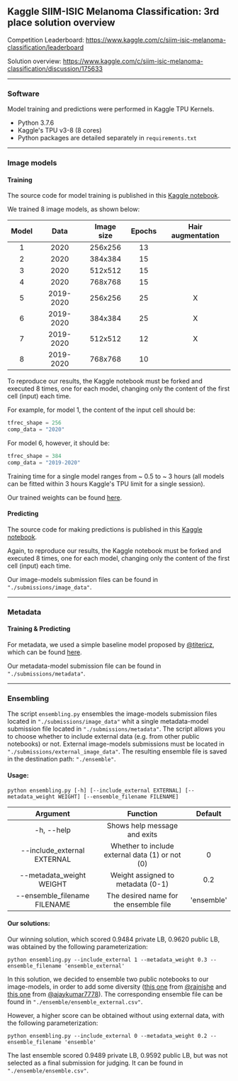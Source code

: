 ## Kaggle SIIM-ISIC Melanoma Classification: 3rd place solution overview

Competition Leaderboard: https://www.kaggle.com/c/siim-isic-melanoma-classification/leaderboard

Solution overview: https://www.kaggle.com/c/siim-isic-melanoma-classification/discussion/175633

---

### Software

Model training and predictions were performed in Kaggle TPU Kernels.

* Python 3.7.6
* Kaggle's TPU v3-8 (8 cores)
* Python packages are detailed separately in `requirements.txt`

---

### Image models

#### Training

The source code for model training is published in this [Kaggle notebook](https://www.kaggle.com/masdevallia).

We trained 8 image models, as shown below:

| Model       | Data        | Image size    | Epochs            | Hair augmentation |
| :----:      |    :----:   |      :----:   |      :----:       |      :----:       |
| 1           | 2020        | 256x256       | 13                |                   |
| 2           | 2020        | 384x384       | 15                |                   |
| 3           | 2020        | 512x512       | 15                |                   |
| 4           | 2020        | 768x768       | 15                |                   |
| 5           | 2019-2020   | 256x256       | 25                | X                 |
| 6           | 2019-2020   | 384x384       | 25                | X                 |
| 7           | 2019-2020   | 512x512       | 12                | X                 |
| 8           | 2019-2020   | 768x768       | 10                |                   |

To reproduce our results, the Kaggle notebook must be forked and executed 8 times, one for each model, changing only the content of the first cell (input) each time.

For example, for model 1, the content of the input cell should be:
```python
tfrec_shape = 256
comp_data = "2020"
```

For model 6, however, it should be:
```python
tfrec_shape = 384
comp_data = "2019-2020"
```

Training time for a single model ranges from ~ 0.5 to ~ 3 hours (all models can be fitted within 3 hours Kaggle's TPU limit for a single session).

Our trained weights can be found [here](https://www.kaggle.com/masdevallia/melanoma-classification-3rd-place-models).

#### Predicting

The source code for making predictions is published in this [Kaggle notebook](https://www.kaggle.com/masdevallia).

Again, to reproduce our results, the Kaggle notebook must be forked and executed 8 times, one for each model, changing only the content of the first cell (input) each time.

Our image-models submission files can be found in `"./submissions/image_data"`.

---

### Metadata

#### Training & Predicting

For metadata, we used a simple baseline model proposed by [@titericz](https://www.kaggle.com/titericz), which can be found [here](https://www.kaggle.com/titericz/simple-baseline).

Our metadata-model submission file can be found in `"./submissions/metadata"`.

---

### Ensembling

The script `ensembling.py` ensembles the image-models submission files located in `"./submissions/image_data"` whit a single metadata-model submission file located in `"./submissions/metadata"`. The script allows you to choose whether to include external data (e.g. from other public notebooks) or not. External image-models submissions must be located in `"./submissions/external_image_data"`. The resulting ensemble file is saved in the destination path: `"./ensemble"`.

#### Usage:

```
python ensembling.py [-h] [--include_external EXTERNAL] [--metadata_weight WEIGHT] [--ensemble_filename FILENAME]
```

|         Argument               |         Function                            |     Default   |
|           :----:               |         :----:                              |      :----:   |
|        -h, --help              |      Shows help message and exits           |               |
| --include_external EXTERNAL    | Whether to include external data (1) or not (0) |     0     |
|     --metadata_weight WEIGHT   |      Weight assigned to metadata (0-1)      |    0.2        |
|   --ensemble_filename FILENAME |   The desired name for the ensemble file    |    'ensemble' |

#### Our solutions:

Our winning solution, which scored 0.9484 private LB, 0.9620 public LB, was obtained by the following parameterization:

```
python ensembling.py --include_external 1 --metadata_weight 0.3 --ensemble_filename 'ensemble_external'
```

In this solution, we decided to ensemble two public notebooks to our image-models, in order to add some diversity ([this one](https://www.kaggle.com/rajnishe/rc-fork-siim-isic-melanoma-384x384) from [@rajnishe](https://www.kaggle.com/rajnishe) and [this one](https://www.kaggle.com/ajaykumar7778/efficientnet-cv) from [@ajaykumar7778](https://www.kaggle.com/ajaykumar7778)). The corresponding ensemble file can be found in `"./ensemble/ensemble_external.csv"`.

However, a higher score can be obtained without using external data, with the following parameterization:

```
python ensembling.py --include_external 0 --metadata_weight 0.2 --ensemble_filename 'ensemble'
```

The last ensemble scored 0.9489 private LB, 0.9592 public LB, but was not selected as a final submission for judging. It can be found in `"./ensemble/ensemble.csv"`.
